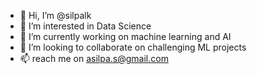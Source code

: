 - 👋 Hi, I’m @silpalk
- 👀 I’m interested in Data Science
- 🌱 I’m currently working on machine learning and AI
- 💞️ I’m looking to collaborate on challenging ML projects
- 📫 reach me on asilpa.s@gmail.com

<!---
silpalk/silpalk is a ✨ special ✨ repository because its `README.md` (this file) appears on your GitHub profile.
You can click the Preview link to take a look at your changes.
--->
